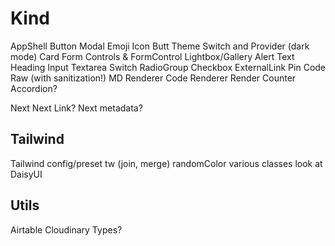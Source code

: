 
# Kind

AppShell
Button
Modal
Emoji 
Icon Butt
Theme Switch and Provider (dark mode)
Card
Form Controls & FormControl
Lightbox/Gallery
Alert
Text
Heading
Input
Textarea
Switch
RadioGroup
Checkbox
ExternalLink
Pin Code
Raw (with sanitization!)
MD Renderer
Code Renderer
Render Counter
Accordion?


Next
Next Link?
Next metadata?


## Tailwind
Tailwind config/preset
tw (join, merge)
randomColor
various classes
look at DaisyUI

## Utils
Airtable 
Cloudinary
Types?


